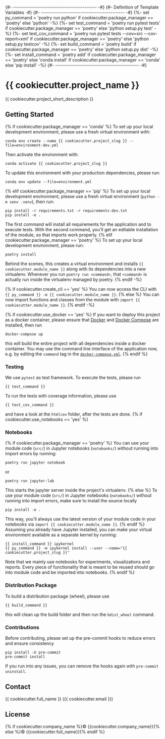 {#- ------------------------------------------ -#}
{#-      Definition of Template Variables      -#}
{#- ------------------------------------------ -#}
{%- set py_command = 'poetry run python' if cookiecutter.package_manager == 'poetry' else 'python' -%}
{%- set test_command = 'poetry run pytest tests' if cookiecutter.package_manager == 'poetry' else 'python setup.py test' -%}
{%- set test_cov_command = 'poetry run pytest tests --cov=src --cov-report=xml' if cookiecutter.package_manager == 'poetry' else 'python setup.py testcov' -%}
{%- set build_command = 'poetry build' if cookiecutter.package_manager == 'poetry' else 'python setup.py dist' -%}
{%- set install_command = 'poetry add' if cookiecutter.package_manager == 'poetry' else 'conda install' if cookiecutter.package_manager == 'conda' else 'pip install' -%}
{#- ------------------------------------------ -#}
# {{ cookiecutter.project_name }}

{{ cookiecutter.project_short_description }}

## Getting Started
{% if cookiecutter.package_manager == 'conda' %}
To set up your local development environment, please use a fresh virtual environment with:

    conda env create --name {{ cookiecutter.project_slug }} --file=environment-dev.yml

Then activate the environment with:

    conda activate {{ cookiecutter.project_slug }}

To update this environment with your production dependencies, please run:

    conda env update --file=environment.yml
{% elif cookiecutter.package_manager == 'pip' %}
To set up your local development environment, please use a fresh virtual environment (`python -m venv .venv`), then run:

    pip install -r requirements.txt -r requirements-dev.txt
    pip install -e .

The first command will install all requirements for the application and to execute tests. With the second command, you'll get an editable installation of the module, so that imports work properly.
{% elif cookiecutter.package_manager == 'poetry' %}
To set up your local development environment, please run:

    poetry install

Behind the scenes, this creates a virtual environment and installs `{{ cookiecutter.module_name }}` along with its dependencies into a new virtualenv. Whenever you run `poetry run <command>`, that `<command>` is actually run inside the virtualenv managed by poetry.
{% endif -%}

{% if cookiecutter.create_cli == 'yes' %}
You can now access the CLI with `{{ py_command }} -m {{ cookiecutter.module_name }}`.
{% else %}
You can now import functions and classes from the module with `import {{ cookiecutter.module_name }}`.
{% endif -%}

{% if cookiecutter.use_docker == 'yes' %}
If you want to deploy this project as a docker container, please ensure that [Docker](https://docs.docker.com/install/) and [Docker Compose](https://docs.docker.com/compose/install/) are installed, then run

    docker-compose up

this will build the entire project with all dependencies inside a docker container. You may use the command line interface of the application now, e.g. by editing the `command` tag in the [`docker-compose.yml`](./docker-compose.yml).
{% endif %}
### Testing

We use `pytest` as test framework. To execute the tests, please run

    {{ test_command }}

To run the tests with coverage information, please use

    {{ test_cov_command }}

and have a look at the `htmlcov` folder, after the tests are done.
{% if cookiecutter.use_notebooks == 'yes' %}
### Notebooks
{% if cookiecutter.package_manager == 'poetry' %}
You can use your module code (`src/`) in Jupyter notebooks (`notebooks/`) without running into import errors by running:

    poetry run jupyter notebook

or

    poetry run jupyter-lab

This starts the jupyter server inside the project's virtualenv.
{% else %}
To use your module code (`src/`) in Jupyter notebooks (`notebooks/`) without running into import errors, make sure to install the source locally

    pip install -e .

This way, you'll always use the latest version of your module code in your notebooks via `import {{ cookiecutter.module_name }}`.
{% endif %}
Assuming you already have Jupyter installed, you can make your virtual environment available as a separate kernel by running:

    {{ install_command }} ipykernel
    {{ py_command }} -m ipykernel install --user --name="{{ cookiecutter.project_slug }}"

Note that we mainly use notebooks for experiments, visualizations and reports. Every piece of functionality that is meant to be reused should go into module code and be imported into notebooks.
{% endif %}
### Distribution Package

To build a distribution package (wheel), please use

    {{ build_command }}

this will clean up the build folder and then run the `bdist_wheel` command.

### Contributions

Before contributing, please set up the pre-commit hooks to reduce errors and ensure consistency

    pip install -U pre-commit
    pre-commit install

If you run into any issues, you can remove the hooks again with `pre-commit uninstall`.

## Contact

{{ cookiecutter.full_name }} ({{ cookiecutter.email }})

## License

{% if cookiecutter.company_name %}© {{cookiecutter.company_name}}{% else %}© {{cookiecutter.full_name}}{% endif %}
